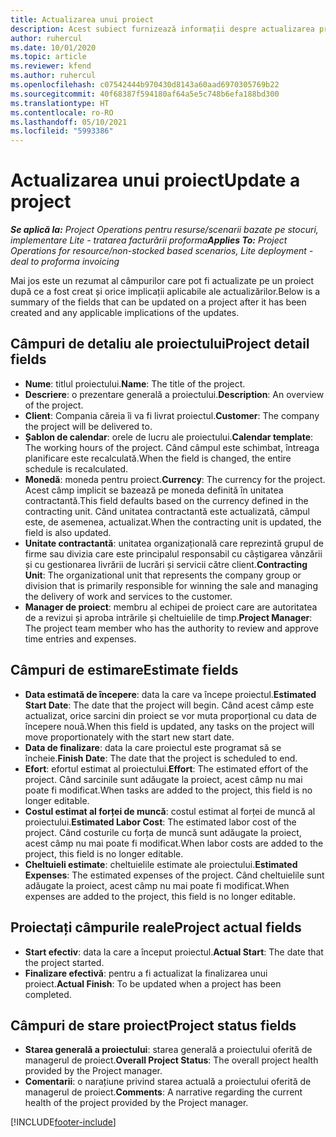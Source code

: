 ```yaml
---
title: Actualizarea unui proiect
description: Acest subiect furnizează informații despre actualizarea proiectelor în Project Operations.
author: ruhercul
ms.date: 10/01/2020
ms.topic: article
ms.reviewer: kfend
ms.author: ruhercul
ms.openlocfilehash: c07542444b970430d8143a60aad6970305769b22
ms.sourcegitcommit: 40f68387f594180af64a5e5c748b6efa188bd300
ms.translationtype: HT
ms.contentlocale: ro-RO
ms.lasthandoff: 05/10/2021
ms.locfileid: "5993386"
---
```

# <a name="update-a-project"></a><span data-ttu-id="ee3d8-103">Actualizarea unui proiect</span><span class="sxs-lookup"><span data-stu-id="ee3d8-103">Update a project</span></span>

<span data-ttu-id="ee3d8-104">_**Se aplică la:** Project Operations pentru resurse/scenarii bazate pe stocuri, implementare Lite - tratarea facturării proforma_</span><span class="sxs-lookup"><span data-stu-id="ee3d8-104">_**Applies To:** Project Operations for resource/non-stocked based scenarios, Lite deployment - deal to proforma invoicing_</span></span>

<span data-ttu-id="ee3d8-105">Mai jos este un rezumat al câmpurilor care pot fi actualizate pe un proiect după ce a fost creat și orice implicații aplicabile ale actualizărilor.</span><span class="sxs-lookup"><span data-stu-id="ee3d8-105">Below is a summary of the fields that can be updated on a project after it has been created and any applicable implications of the updates.</span></span>

## <a name="project-detail-fields"></a><span data-ttu-id="ee3d8-106">Câmpuri de detaliu ale proiectului</span><span class="sxs-lookup"><span data-stu-id="ee3d8-106">Project detail fields</span></span>

- <span data-ttu-id="ee3d8-107">**Nume**: titlul proiectului.</span><span class="sxs-lookup"><span data-stu-id="ee3d8-107">**Name**: The title of the project.</span></span>
- <span data-ttu-id="ee3d8-108">**Descriere**: o prezentare generală a proiectului.</span><span class="sxs-lookup"><span data-stu-id="ee3d8-108">**Description**: An overview of the project.</span></span>
- <span data-ttu-id="ee3d8-109">**Client**: Compania căreia îi va fi livrat proiectul.</span><span class="sxs-lookup"><span data-stu-id="ee3d8-109">**Customer**: The company the project will be delivered to.</span></span>
- <span data-ttu-id="ee3d8-110">**Șablon de calendar**: orele de lucru ale proiectului.</span><span class="sxs-lookup"><span data-stu-id="ee3d8-110">**Calendar template**: The working hours of the project.</span></span> <span data-ttu-id="ee3d8-111">Când câmpul este schimbat, întreaga planificare este recalculată.</span><span class="sxs-lookup"><span data-stu-id="ee3d8-111">When the field is changed, the entire schedule is recalculated.</span></span>
- <span data-ttu-id="ee3d8-112">**Monedă**: moneda pentru proiect.</span><span class="sxs-lookup"><span data-stu-id="ee3d8-112">**Currency**: The currency for the project.</span></span> <span data-ttu-id="ee3d8-113">Acest câmp implicit se bazează pe moneda definită în unitatea contractantă.</span><span class="sxs-lookup"><span data-stu-id="ee3d8-113">This field defaults based on the currency defined in the contracting unit.</span></span> <span data-ttu-id="ee3d8-114">Când unitatea contractantă este actualizată, câmpul este, de asemenea, actualizat.</span><span class="sxs-lookup"><span data-stu-id="ee3d8-114">When the contracting unit is updated, the field is also updated.</span></span>
- <span data-ttu-id="ee3d8-115">**Unitate contractantă**: unitatea organizațională care reprezintă grupul de firme sau divizia care este principalul responsabil cu câștigarea vânzării și cu gestionarea livrării de lucrări și servicii către client.</span><span class="sxs-lookup"><span data-stu-id="ee3d8-115">**Contracting Unit**: The organizational unit that represents the company group or division that is primarily responsible for winning the sale and managing the delivery of work and services to the customer.</span></span> 
- <span data-ttu-id="ee3d8-116">**Manager de proiect**: membru al echipei de proiect care are autoritatea de a revizui și aproba intrările și cheltuielile de timp.</span><span class="sxs-lookup"><span data-stu-id="ee3d8-116">**Project Manager**: The project team member who has the authority to review and approve time entries and expenses.</span></span>

## <a name="estimate-fields"></a><span data-ttu-id="ee3d8-117">Câmpuri de estimare</span><span class="sxs-lookup"><span data-stu-id="ee3d8-117">Estimate fields</span></span>

- <span data-ttu-id="ee3d8-118">**Data estimată de începere**: data la care va începe proiectul.</span><span class="sxs-lookup"><span data-stu-id="ee3d8-118">**Estimated Start Date**: The date that the project will begin.</span></span> <span data-ttu-id="ee3d8-119">Când acest câmp este actualizat, orice sarcini din proiect se vor muta proporțional cu data de începere nouă.</span><span class="sxs-lookup"><span data-stu-id="ee3d8-119">When this field is updated, any tasks on the project will move proportionately with the start new start date.</span></span>
- <span data-ttu-id="ee3d8-120">**Data de finalizare**: data la care proiectul este programat să se încheie.</span><span class="sxs-lookup"><span data-stu-id="ee3d8-120">**Finish Date**: The date that the project is scheduled to end.</span></span>
- <span data-ttu-id="ee3d8-121">**Efort**: efortul estimat al proiectului.</span><span class="sxs-lookup"><span data-stu-id="ee3d8-121">**Effort**: The estimated effort of the project.</span></span> <span data-ttu-id="ee3d8-122">Când sarcinile sunt adăugate la proiect, acest câmp nu mai poate fi modificat.</span><span class="sxs-lookup"><span data-stu-id="ee3d8-122">When tasks are added to the project, this field is no longer editable.</span></span>
- <span data-ttu-id="ee3d8-123">**Costul estimat al forței de muncă**: costul estimat al forței de muncă al proiectului.</span><span class="sxs-lookup"><span data-stu-id="ee3d8-123">**Estimated Labor Cost**: The estimated labor cost of the project.</span></span> <span data-ttu-id="ee3d8-124">Când costurile cu forța de muncă sunt adăugate la proiect, acest câmp nu mai poate fi modificat.</span><span class="sxs-lookup"><span data-stu-id="ee3d8-124">When labor costs are added to the project, this field is no longer editable.</span></span>
- <span data-ttu-id="ee3d8-125">**Cheltuieli estimate**: cheltuielile estimate ale proiectului.</span><span class="sxs-lookup"><span data-stu-id="ee3d8-125">**Estimated Expenses**: The estimated expenses of the project.</span></span> <span data-ttu-id="ee3d8-126">Când cheltuielile sunt adăugate la proiect, acest câmp nu mai poate fi modificat.</span><span class="sxs-lookup"><span data-stu-id="ee3d8-126">When expenses are added to the project, this field is no longer editable.</span></span>

## <a name="project-actual-fields"></a><span data-ttu-id="ee3d8-127">Proiectați câmpurile reale</span><span class="sxs-lookup"><span data-stu-id="ee3d8-127">Project actual fields</span></span>
- <span data-ttu-id="ee3d8-128">**Start efectiv**: data la care a început proiectul.</span><span class="sxs-lookup"><span data-stu-id="ee3d8-128">**Actual Start**: The date that the project started.</span></span>
- <span data-ttu-id="ee3d8-129">**Finalizare efectivă**: pentru a fi actualizat la finalizarea unui proiect.</span><span class="sxs-lookup"><span data-stu-id="ee3d8-129">**Actual Finish**: To be updated when a project has been completed.</span></span>

## <a name="project-status-fields"></a><span data-ttu-id="ee3d8-130">Câmpuri de stare proiect</span><span class="sxs-lookup"><span data-stu-id="ee3d8-130">Project status fields</span></span>

- <span data-ttu-id="ee3d8-131">**Starea generală a proiectului**: starea generală a proiectului oferită de managerul de proiect.</span><span class="sxs-lookup"><span data-stu-id="ee3d8-131">**Overall Project Status**: The overall project health provided by the Project manager.</span></span>
- <span data-ttu-id="ee3d8-132">**Comentarii**: o narațiune privind starea actuală a proiectului oferită de managerul de proiect.</span><span class="sxs-lookup"><span data-stu-id="ee3d8-132">**Comments**: A narrative regarding the current health of the project provided by the Project manager.</span></span>



[!INCLUDE[footer-include](../includes/footer-banner.md)]